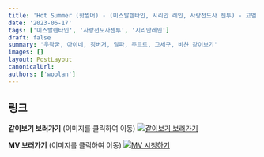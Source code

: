 ```yaml
---
title: 'Hot Summer (핫썸머) - (미스발렌타인, 시리안 레인, 사랑전도사 젠투) - 고멤 아카데미 학예회 러브 미스 피스'
date: '2023-06-17'
tags: ['미스발렌타인', '사랑전도사젠투', '시리안레인']
draft: false
summary: '우왁굳, 아이네, 징버거, 릴파, 주르르, 고세구, 비챤 같이보기'
images: []
layout: PostLayout
canonicalUrl:
authors: ['woolan']
---
```


## 링크

**같이보기 보러가기** (이미지를 클릭하여 이동)
[![같이보기 보러가기](https://cdn.discordapp.com/attachments/1136601898116464710/1211650793904807976/logo.png?ex=65eef8bc&is=65dc83bc&hm=95dc0e08c1f43025dd60def429896697b3787a9f923593eb50b24e9fb6280361&)](https://cafe.naver.com/steamindiegame/11635088)

**MV 보러가기** (이미지를 클릭하여 이동)
[![MV 시청하기](https://i.ytimg.com/vi/EA_gei4Fcxk/sddefault.jpg)](https://youtu.be/EA_gei4Fcxk)
